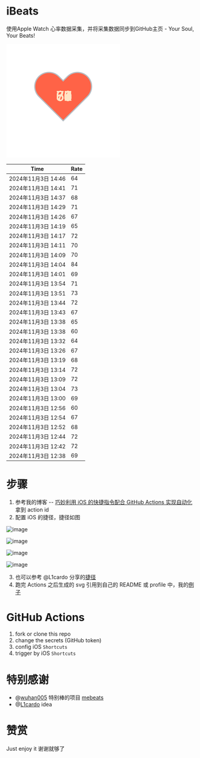 # iBeats
使用Apple Watch 心率数据采集，并将采集数据同步到GitHub主页 - Your Soul, Your Beats!

![](./files/heart.svg)

<!--START_SECTION:my_heart_rate-->
| Time | Rate | 
 | ---- | ---- | 
| 2024年11月3日 14:46 | 64 |
| 2024年11月3日 14:41 | 71 |
| 2024年11月3日 14:37 | 68 |
| 2024年11月3日 14:29 | 71 |
| 2024年11月3日 14:26 | 67 |
| 2024年11月3日 14:19 | 65 |
| 2024年11月3日 14:17 | 72 |
| 2024年11月3日 14:11 | 70 |
| 2024年11月3日 14:09 | 70 |
| 2024年11月3日 14:04 | 84 |
| 2024年11月3日 14:01 | 69 |
| 2024年11月3日 13:54 | 71 |
| 2024年11月3日 13:51 | 73 |
| 2024年11月3日 13:44 | 72 |
| 2024年11月3日 13:43 | 67 |
| 2024年11月3日 13:38 | 65 |
| 2024年11月3日 13:38 | 60 |
| 2024年11月3日 13:32 | 64 |
| 2024年11月3日 13:26 | 67 |
| 2024年11月3日 13:19 | 68 |
| 2024年11月3日 13:14 | 72 |
| 2024年11月3日 13:09 | 72 |
| 2024年11月3日 13:04 | 73 |
| 2024年11月3日 13:00 | 69 |
| 2024年11月3日 12:56 | 60 |
| 2024年11月3日 12:54 | 67 |
| 2024年11月3日 12:52 | 68 |
| 2024年11月3日 12:44 | 72 |
| 2024年11月3日 12:42 | 72 |
| 2024年11月3日 12:38 | 69 |

<!--END_SECTION:my_heart_rate-->

# 步骤
1. 参考我的博客 -- [巧妙利用 iOS 的快捷指令配合 GitHub Actions 实现自动化](https://github.com/yihong0618/gitblog/issues/198) 拿到 action id
2. 配置 iOS 的捷径，捷径如图

![image](https://user-images.githubusercontent.com/15976103/122154218-0db0b480-ce97-11eb-93bb-5aec07c558dc.png)

![image](https://user-images.githubusercontent.com/15976103/122154236-186b4980-ce97-11eb-8e4b-70551a0391ae.png)

![image](https://user-images.githubusercontent.com/15976103/122154268-2d47dd00-ce97-11eb-902e-3acf292265a9.png)

![image](https://user-images.githubusercontent.com/15976103/122174055-fa144680-ceb4-11eb-9be2-3eb83cd516f7.png)

3. 也可以参考 @L1cardo 分享的[捷径](https://www.icloud.com/shortcuts/6ab6047b459c41ad822ad6b94b1c03d4)
4. 跑完 Actions 之后生成的 svg 引用到自己的 README 或 profile 中，我的[例子](https://github.com/yihong0618) 

# GitHub Actions

1. fork or clone this repo
2. change the secrets (GitHub token)
3. config iOS `Shortcuts` 
4. trigger by iOS `Shortcuts`

# 特别感谢
- @[wuhan005](https://github.com/wuhan005) 特别棒的项目 [mebeats](https://github.com/wuhan005/mebeats)
- @[L1cardo](https://github.com/L1cardo) idea

# 赞赏
Just enjoy it
谢谢就够了
